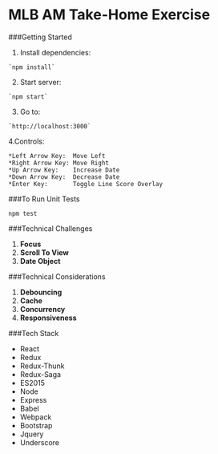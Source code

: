 # MLB AM Take-Home Exercise

###Getting Started
  
  1. Install dependencies:

    `npm install`

  2. Start server:

    `npm start`

  3. Go to:

    `http://localhost:3000`

  4.Controls:

    *Left Arrow Key:  Move Left
    *Right Arrow Key: Move Right
    *Up Arrow Key:    Increase Date
    *Down Arrow Key:  Decrease Date
    *Enter Key:       Toggle Line Score Overlay


###To Run Unit Tests

  `npm test`

###Technical Challenges
  1. **Focus**
  2. **Scroll To View** 
  3. **Date Object**

###Technical Considerations
  1. **Debouncing**
  2. **Cache**
  3. **Concurrency**
  4. **Responsiveness**

###Tech Stack

  - React
  - Redux
  - Redux-Thunk
  - Redux-Saga
  - ES2015
  - Node
  - Express
  - Babel
  - Webpack
  - Bootstrap
  - Jquery
  - Underscore